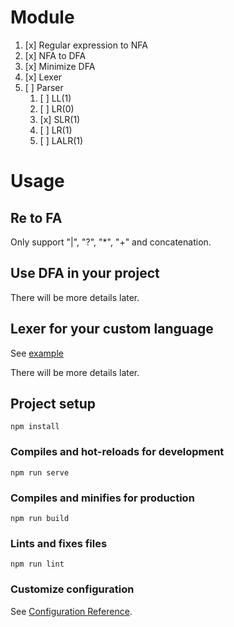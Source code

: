 # Module
1. [x] Regular expression to NFA
2. [x] NFA to DFA
3. [x] Minimize DFA
4. [x] Lexer
5. [ ] Parser
   1. [ ] LL(1)
   2. [ ] LR(0)
   3. [x] SLR(1)
   4. [ ] LR(1)
   5. [ ] LALR(1)

# Usage
## Re to FA
Only support "|", "?", "*", "+" and concatenation. 
## Use DFA in your project
There will be more details later.
## Lexer for your custom language
See [example](./src/components/Re2FA/examples_custom_language/language_define.js)

There will be more details later.
## Project setup
```
npm install
```

### Compiles and hot-reloads for development
```
npm run serve
```

### Compiles and minifies for production
```
npm run build
```

### Lints and fixes files
```
npm run lint
```

### Customize configuration
See [Configuration Reference](https://cli.vuejs.org/config/).
